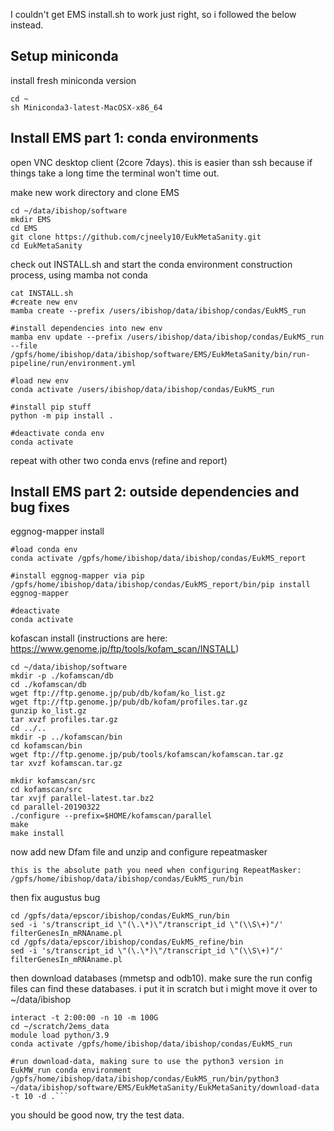 I couldn't get EMS install.sh to work just right, so i followed the below instead.


## Setup miniconda

install fresh miniconda version

```
cd ~
sh Miniconda3-latest-MacOSX-x86_64
```


## Install EMS part 1: conda environments

open VNC desktop client (2core 7days). this is easier than ssh because if things take a long time the terminal won't time out.

make new work directory and clone EMS
```
cd ~/data/ibishop/software
mkdir EMS
cd EMS
git clone https://github.com/cjneely10/EukMetaSanity.git
cd EukMetaSanity
```

check out INSTALL.sh and start the conda environment construction process, using mamba not conda
```
cat INSTALL.sh 
#create new env
mamba create --prefix /users/ibishop/data/ibishop/condas/EukMS_run

#install dependencies into new env
mamba env update --prefix /users/ibishop/data/ibishop/condas/EukMS_run --file /gpfs/home/ibishop/data/ibishop/software/EMS/EukMetaSanity/bin/run-pipeline/run/environment.yml

#load new env
conda activate /users/ibishop/data/ibishop/condas/EukMS_run

#install pip stuff
python -m pip install .

#deactivate conda env
conda activate
```

repeat with other two conda envs (refine and report)


## Install EMS part 2: outside dependencies and bug fixes

eggnog-mapper install
```
#load conda env
conda activate /gpfs/home/ibishop/data/ibishop/condas/EukMS_report

#install eggnog-mapper via pip
/gpfs/home/ibishop/data/ibishop/condas/EukMS_report/bin/pip install eggnog-mapper

#deactivate
conda activate
```

kofascan install (instructions are here: https://www.genome.jp/ftp/tools/kofam_scan/INSTALL)
```
cd ~/data/ibishop/software
mkdir -p ./kofamscan/db
cd ./kofamscan/db
wget ftp://ftp.genome.jp/pub/db/kofam/ko_list.gz 
wget ftp://ftp.genome.jp/pub/db/kofam/profiles.tar.gz 
gunzip ko_list.gz 
tar xvzf profiles.tar.gz 
cd ../..
mkdir -p ../kofamscan/bin
cd kofamscan/bin
wget ftp://ftp.genome.jp/pub/tools/kofamscan/kofamscan.tar.gz 
tar xvzf kofamscan.tar.gz 

mkdir kofamscan/src
cd kofamscan/src 
tar xvjf parallel-latest.tar.bz2 
cd parallel-20190322 
./configure --prefix=$HOME/kofamscan/parallel 
make 
make install 
```

now add new Dfam file and unzip and configure repeatmasker
```
this is the absolute path you need when configuring RepeatMasker:
/gpfs/home/ibishop/data/ibishop/condas/EukMS_run/bin
```

then fix augustus bug
```
cd /gpfs/data/epscor/ibishop/condas/EukMS_run/bin
sed -i 's/transcript_id \"(\.\*)\"/transcript_id \"(\\S\+)"/' filterGenesIn_mRNAname.pl
cd /gpfs/data/epscor/ibishop/condas/EukMS_refine/bin
sed -i 's/transcript_id \"(\.\*)\"/transcript_id \"(\\S\+)"/' filterGenesIn_mRNAname.pl
```

then download databases (mmetsp and odb10). make sure the run config files can find these databases. i put it in scratch but i might move it over to ~/data/ibishop
```
interact -t 2:00:00 -n 10 -m 100G
cd ~/scratch/2ems_data
module load python/3.9
conda activate /gpfs/home/ibishop/data/ibishop/condas/EukMS_run

#run download-data, making sure to use the python3 version in EukMW_run conda environment
/gpfs/home/ibishop/data/ibishop/condas/EukMS_run/bin/python3 ~/data/ibishop/software/EMS/EukMetaSanity/EukMetaSanity/download-data -t 10 -d .```
```

you should be good now, try the test data.

